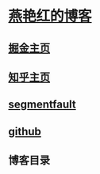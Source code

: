 # [燕艳红的博客](https://yanyanhong.github.io/blog/)
## [掘金主页](https://juejin.im/user/59c8c214f265da06456d837b)
## [知乎主页](https://www.zhihu.com/people/yan-yan-hong-39/activities)
## [segmentfault](https://segmentfault.com/u/yanyanhong_5b3f3c83277af/about)
## [github](https://github.com/yanyanhong)
## 博客目录
##
##
